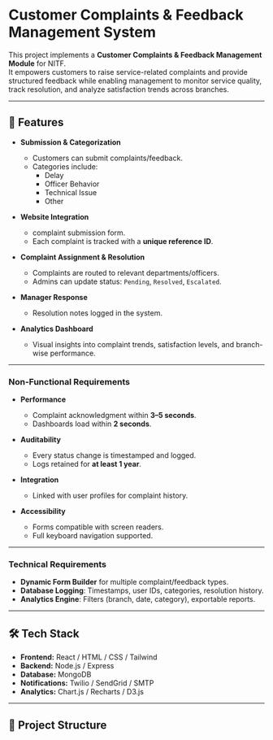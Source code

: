 # Customer Complaints & Feedback Management System

This project implements a **Customer Complaints & Feedback Management Module** for NITF.  
It empowers customers to raise service-related complaints and provide structured feedback while enabling management to monitor service quality, track resolution, and analyze satisfaction trends across branches.

---

## 🚀 Features

- **Submission & Categorization**  
  - Customers can submit complaints/feedback.  
  - Categories include:  
    - Delay  
    - Officer Behavior  
    - Technical Issue  
    - Other  

- **Website Integration**  
  - complaint submission form.  
  - Each complaint is tracked with a **unique reference ID**.  

- **Complaint Assignment & Resolution**  
  - Complaints are routed to relevant departments/officers.  
  - Admins can update status: `Pending`, `Resolved`, `Escalated`.  

- **Manager Response**  
  - Resolution notes logged in the system.  

- **Analytics Dashboard**  
  - Visual insights into complaint trends, satisfaction levels, and branch-wise performance.  

---

### Non-Functional Requirements
- **Performance**  
  - Complaint acknowledgment within **3–5 seconds**.  
  - Dashboards load within **2 seconds**.  

- **Auditability**  
  - Every status change is timestamped and logged.  
  - Logs retained for **at least 1 year**.  

- **Integration**  
  - Linked with user profiles for complaint history.  

- **Accessibility**  
  - Forms compatible with screen readers.  
  - Full keyboard navigation supported.  

---

### Technical Requirements
- **Dynamic Form Builder** for multiple complaint/feedback types.  
- **Database Logging**: Timestamps, user IDs, categories, resolution history.  
- **Analytics Engine**: Filters (branch, date, category), exportable reports.  

---

## 🛠️ Tech Stack
- **Frontend:** React / HTML / CSS / Tailwind
- **Backend:** Node.js / Express  
- **Database:** MongoDB  
- **Notifications:** Twilio / SendGrid / SMTP  
- **Analytics:** Chart.js / Recharts / D3.js  

---

## 📂 Project Structure
